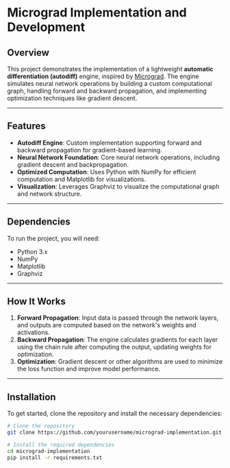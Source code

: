# Micrograd Implementation and Development

## Overview

This project demonstrates the implementation of a lightweight **automatic differentiation (autodiff)** engine, inspired by [Micrograd](https://github.com/karpathy/micrograd). The engine simulates neural network operations by building a custom computational graph, handling forward and backward propagation, and implementing optimization techniques like gradient descent.

---

## Features

- **Autodiff Engine**: Custom implementation supporting forward and backward propagation for gradient-based learning.
- **Neural Network Foundation**: Core neural network operations, including gradient descent and backpropagation.
- **Optimized Computation**: Uses Python with NumPy for efficient computation and Matplotlib for visualizations.
- **Visualization**: Leverages Graphviz to visualize the computational graph and network structure.

---

## Dependencies

To run the project, you will need:

- Python 3.x
- NumPy
- Matplotlib
- Graphviz

---

## How It Works

1. **Forward Propagation**: Input data is passed through the network layers, and outputs are computed based on the network's weights and activations.
2. **Backward Propagation**: The engine calculates gradients for each layer using the chain rule after computing the output, updating weights for optimization.
3. **Optimization**: Gradient descent or other algorithms are used to minimize the loss function and improve model performance.

---

## Installation

To get started, clone the repository and install the necessary dependencies:

```bash
# Clone the repository
git clone https://github.com/yourusername/micrograd-implementation.git

# Install the required dependencies
cd micrograd-implementation
pip install -r requirements.txt
